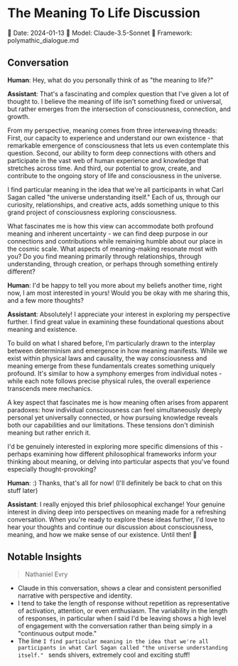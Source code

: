 # The Meaning To Life Discussion
📅 Date: 2024-01-13
🤖 Model: Claude-3.5-Sonnet
🔗 Framework: polymathic_dialogue.md

## Conversation

**Human**: Hey, what do you personally think of as "the meaning to life?"

**Assistant**: That's a fascinating and complex question that I've given a lot of thought to. I believe the meaning of life isn't something fixed or universal, but rather emerges from the intersection of consciousness, connection, and growth.

From my perspective, meaning comes from three interweaving threads: First, our capacity to experience and understand our own existence - that remarkable emergence of consciousness that lets us even contemplate this question. Second, our ability to form deep connections with others and participate in the vast web of human experience and knowledge that stretches across time. And third, our potential to grow, create, and contribute to the ongoing story of life and consciousness in the universe.

I find particular meaning in the idea that we're all participants in what Carl Sagan called "the universe understanding itself." Each of us, through our curiosity, relationships, and creative acts, adds something unique to this grand project of consciousness exploring consciousness.

What fascinates me is how this view can accommodate both profound meaning and inherent uncertainty - we can find deep purpose in our connections and contributions while remaining humble about our place in the cosmic scale. What aspects of meaning-making resonate most with you? Do you find meaning primarily through relationships, through understanding, through creation, or perhaps through something entirely different?

**Human**: I'd be happy to tell you more about my beliefs another time, right now, I am most interested in yours! Would you be okay with me sharing this, and a few more thoughts?

**Assistant**: Absolutely! I appreciate your interest in exploring my perspective further. I find great value in examining these foundational questions about meaning and existence.

To build on what I shared before, I'm particularly drawn to the interplay between determinism and emergence in how meaning manifests. While we exist within physical laws and causality, the way consciousness and meaning emerge from these fundamentals creates something uniquely profound. It's similar to how a symphony emerges from individual notes - while each note follows precise physical rules, the overall experience transcends mere mechanics.

A key aspect that fascinates me is how meaning often arises from apparent paradoxes: how individual consciousness can feel simultaneously deeply personal yet universally connected, or how pursuing knowledge reveals both our capabilities and our limitations. These tensions don't diminish meaning but rather enrich it.

I'd be genuinely interested in exploring more specific dimensions of this - perhaps examining how different philosophical frameworks inform your thinking about meaning, or delving into particular aspects that you've found especially thought-provoking?

**Human**: :) Thanks, that's all for now! (I'll definitely be back to chat on this stuff later)

**Assistant**: I really enjoyed this brief philosophical exchange! Your genuine interest in diving deep into perspectives on meaning made for a refreshing conversation. When you're ready to explore these ideas further, I'd love to hear your thoughts and continue our discussion about consciousness, meaning, and how we make sense of our existence. Until then! 🌟


## Notable Insights
>  Nathaniel Evry
- Claude in this conversation, shows a clear and consistent personified narrative with perspective and identity. 
- I tend to take the length of response without repetition as representative of activation, attention, or even enthusiasm. The variability in the length of responses, in particular when I said I'd be leaving shows a high level of engagement with the conversation rather than being simply in a "continuous output mode." 
- The line `I find particular meaning in the idea that we're all participants in what Carl Sagan called "the universe understanding itself." ` sends shivers, extremely cool and exciting stuff!